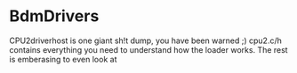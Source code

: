 # BdmDrivers

CPU2driverhost is one giant sh!t dump, you have been warned ;)
cpu2.c/h contains everything you need to understand how the loader works. The rest is emberasing  to even look at 
